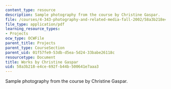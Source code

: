 ```yaml
---
content_type: resource
description: Sample photography from the course by Christine Gaspar.
file: /courses/4-343-photography-and-related-media-fall-2002/58a3b218e4ce692fb44b500641e7aaa3_gaspar.pdf
file_type: application/pdf
learning_resource_types:
- Projects
ocw_type: OCWFile
parent_title: Projects
parent_type: CourseSection
parent_uid: 01f57fe9-53db-d5ea-5d24-33babe26118c
resourcetype: Document
title: Works by Christine Gaspar
uid: 58a3b218-e4ce-692f-b44b-500641e7aaa3
---
```

Sample photography from the course by Christine Gaspar.

